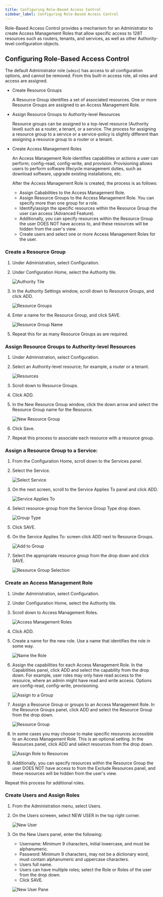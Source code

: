 ```yaml
---
title: Configuring Role-Based Access Control
sidebar_label: Configuring Role-Based Access Control
---
```


Role-Based Access Control provides a mechanism for an Administrator to create Access Management Roles that allow specific access to 128T resources such as routers, tenants, and services, as well as other Authority-level configuration objects. 

## Configuring Role-Based Access Control

The default Administrator role (`admin`) has access to all configuration options, and cannot be removed. From this built-in access role, all roles and access are assigned. 

- Create Resource Groups

	A Resource Group identifies a set of associated resources. One or more Resource Groups are assigned to an Access Management Role.

- Assign Resource Groups to Authority-level Resources

	Resource groups can be assigned to a top-level resource (Authority level) such as a router, a tenant, or a service. The process for assigning a resource group to a service or a service-policy is slightly different than assigning a resource group to a router or a tenant. 

- Create Access Management Roles

	An Access Management Role identifies capabilities or actions a user can perform; config-read, config-write, and provision. Provisioning allows users to perform software lifecycle management duties, such as download software, upgrade existing installations, etc.

	After the Access Management Role is created, the process is as follows:
	- Assign Cababilities to the Access Management Role. 
	- Assign Resource Groups to the Access Management Role. You can specify more than one group for a role.
	- Identify/assign the specific resources within the Resource Group the user can access (Advanced Feature).
	- Additionally, you can specify resources within the Resource Group the user DOES NOT have access to, and these resources will be hidden from the user's view.
	- Create users and select one or more Access Management Roles for the user. 

### Create a Resource Group

1. Under Administration, select Configuration.
2. Under Configuration Home, select the Authority tile.

	![Authority Tile](/img/config_RBAC_NewResGrpstep2.png)

3. In the Authority Settings window, scroll down to Resource Groups, and click ADD.

	![Resource Groups](/img/config_RBAC_NewResGrpstep3.png)

4. Enter a name for the Resource Group, and click SAVE.

	![Resource Group Name](/img/config_RBAC_NewResGrpstep4.png)

5. Repeat this for as many Resource Groups as are required. 

### Assign Resource Groups to Authority-level Resources

1. Under Administration, select Configuration.
2. Select an Authority-level resource; for example, a router or a tenant.

	![Resources](/img/config_RBAC_ARGtoResS2.png)

3. Scroll down to Resource Groups.
4. Click ADD.
5. In the New Resource Group window, click the down arrow and select the Resource Group name for the Resource.

	![New Resource Group](/img/config_RBAC_ARGtoResS5.png)

6. Click Save.
7. Repeat this process to associate each resource with a resource group. 

### Assign a Resource Group to a Service:

1. From the Configuration Home, scroll down to the Services panel.
2. Select the Service.

	![Select Service](/img/config_RBAC_ARGSstep2.png)

3. On the next screen, scroll to the Service Applies To panel and click ADD. 

	![Service Applies To](/img/config_RBAC_ARGSstep3.png)

4. Select resource-group from the Service Group Type drop down.

	![Group Type](/img/config_RBAC_ARGSstep4.png)

5. Click SAVE.
6. On the Service Applies To: screen click ADD next to Resource Groups.

	![Add to Group](/img/config_RBAC_ARGSstep6.png)

7. Select the appropriate resource group from the drop down and click SAVE.

	![Resource Group Selection](/img/config_RBAC_ARGSstep7.png)

### Create an Access Management Role

1. Under Administration, select Configuration.
2. Under Configuration Home, select the Authority tile.
3. Scroll down to Access Management Roles.

	![Access Management Roles](/img/config_RBAC_AMRstep2.2.png)

4. Click ADD.
5. Create a name for the new role. Use a name that identifies the role in some way. 

	![Name the Role](/img/config_RBAC_AMRstep3.png)

6. Assign the capabilities for each Access Management Role. In the Capabilities panel, click ADD and select the capability from the drop down. For example, user roles may only have read access to the resource, where an admin might have read and write access. Options are config-read, config-write, provisioning. 

	![Assign to a Group](/img/config_RBAC_AMRstep5.png)

7. Assign a Resource Group or groups to an Access Management Role. In the Resource Groups panel, click ADD and select the Resource Group from the drop down. 

	![Resource Group](/img/config_RBAC_ARGSstep7.png)

8. In some cases you may choose to make specific resources accessible to an Access Management Role. This is an optional setting. In the Resources panel, click ADD and select resources from the drop down. 

	![Assign Role to Resources](/img/config_RBAC_AMRstep6.png)

9. Additionally, you can specify resources within the Resource Group the user DOES NOT have access to from the Exclude Resources panel, and these resources will be hidden from the user's view.

Repeat this process for additional roles.

### Create Users and Assign Roles

1. From the Administration menu, select Users.
2. On the Users screeen, select NEW USER in the top right corner. 

	![New User](/img/config_RBAC_CUARstep2.png)

3. On the New Users panel, enter the following: 
	- Username: Minimum 9 characters, initial lowercase, and must be alphanumeric.
	- Password: Minimum 9 characters, may not be a dictionary word, must contain alphanumeric and uppercase characters.
	- Users full name.
	- Users can have multiple roles; select the Role or Roles of the user from the drop down. 
	- Click SAVE.

	![New User Pane](/img/config_RBAC_CUARstep3.png)


